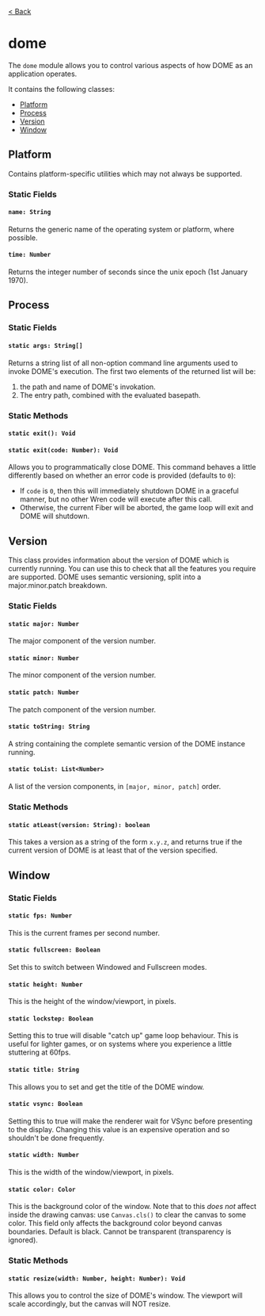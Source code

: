 [< Back](.)

# dome

The `dome` module allows you to control various aspects of how DOME as an application operates.

It contains the following classes:

- [Platform](#platform)
- [Process](#process)
- [Version](#version)
- [Window](#window)

## Platform

Contains platform-specific utilities which may not always be supported.

### Static Fields

#### `name: String`
Returns the generic name of the operating system or platform, where possible.

#### `time: Number`
Returns the integer number of seconds since the unix epoch (1st January 1970).

## Process

### Static Fields
#### `static args: String[]`
Returns a string list of all non-option command line arguments used to invoke DOME's execution. The first two elements of the returned list will be:

1. the path and name of DOME's invokation.
2. The entry path, combined with the evaluated basepath.

### Static Methods

#### `static exit(): Void`

#### `static exit(code: Number): Void`

Allows you to programmatically close DOME. This command behaves a little differently based on whether an error code is provided (defaults to `0`):

- If `code` is `0`, then this will immediately shutdown DOME in a graceful manner, but no other Wren code will execute after this call.
- Otherwise, the current Fiber will be aborted, the game loop will exit and DOME will shutdown.

## Version
This class provides information about the version of DOME which is currently running. You can use this to check that all the features you require are supported.
DOME uses semantic versioning, split into a major.minor.patch breakdown.

### Static Fields
#### `static major: Number`
The major component of the version number.
#### `static minor: Number`
The minor component of the version number.
#### `static patch: Number`
The patch component of the version number.
#### `static toString: String`
A string containing the complete semantic version of the DOME instance running.

#### `static toList: List<Number>`
A list of the version components, in `[major, minor, patch]` order.

### Static Methods
#### `static atLeast(version: String): boolean`
This takes a version as a string of the form `x.y.z`, and returns true if the current version of DOME is at least that of the version specified.


## Window

### Static Fields

#### `static fps: Number`

This is the current frames per second number.

#### `static fullscreen: Boolean`

Set this to switch between Windowed and Fullscreen modes.

#### `static height: Number`

This is the height of the window/viewport, in pixels.

#### `static lockstep: Boolean`

Setting this to true will disable "catch up" game loop behaviour. This is useful for lighter games, or on systems where you experience a little stuttering at 60fps.

#### `static title: String`

This allows you to set and get the title of the DOME window.

#### `static vsync: Boolean`

Setting this to true will make the renderer wait for VSync before presenting to the display. Changing this value is an expensive operation and so shouldn't be done frequently.

#### `static width: Number`

This is the width of the window/viewport, in pixels.

#### `static color: Color`

This is the background color of the window. Note that to this _does not_ affect inside the drawing canvas: use `Canvas.cls()` to clear the canvas to some color. This field only affects the background color beyond canvas boundaries. Default is black. Cannot be transparent (transparency is ignored).

### Static Methods

#### `static resize(width: Number, height: Number): Void`

This allows you to control the size of DOME's window. The viewport will scale accordingly, but the canvas will NOT resize.
